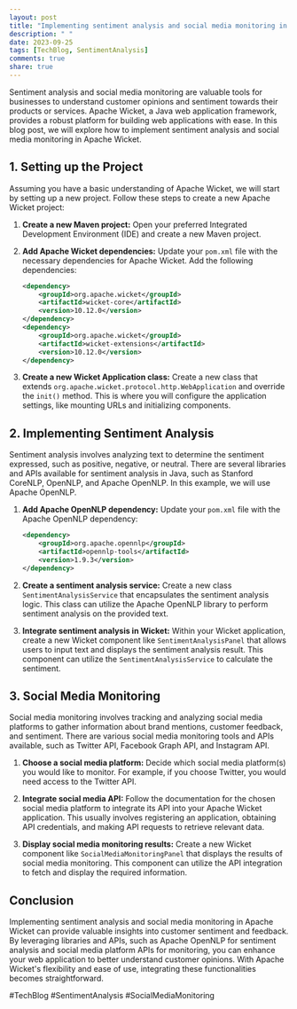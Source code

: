 ```yaml
---
layout: post
title: "Implementing sentiment analysis and social media monitoring in Apache Wicket"
description: " "
date: 2023-09-25
tags: [TechBlog, SentimentAnalysis]
comments: true
share: true
---
```


Sentiment analysis and social media monitoring are valuable tools for businesses to understand customer opinions and sentiment towards their products or services. Apache Wicket, a Java web application framework, provides a robust platform for building web applications with ease. In this blog post, we will explore how to implement sentiment analysis and social media monitoring in Apache Wicket.

## 1. Setting up the Project

Assuming you have a basic understanding of Apache Wicket, we will start by setting up a new project. Follow these steps to create a new Apache Wicket project:

1. **Create a new Maven project:** Open your preferred Integrated Development Environment (IDE) and create a new Maven project.

2. **Add Apache Wicket dependencies:** Update your `pom.xml` file with the necessary dependencies for Apache Wicket. Add the following dependencies:

    ```xml
    <dependency>
        <groupId>org.apache.wicket</groupId>
        <artifactId>wicket-core</artifactId>
        <version>10.12.0</version>
    </dependency>
    <dependency>
        <groupId>org.apache.wicket</groupId>
        <artifactId>wicket-extensions</artifactId>
        <version>10.12.0</version>
    </dependency>
    ```
    
3. **Create a new Wicket Application class:** Create a new class that extends `org.apache.wicket.protocol.http.WebApplication` and override the `init()` method. This is where you will configure the application settings, like mounting URLs and initializing components.

## 2. Implementing Sentiment Analysis

Sentiment analysis involves analyzing text to determine the sentiment expressed, such as positive, negative, or neutral. There are several libraries and APIs available for sentiment analysis in Java, such as Stanford CoreNLP, OpenNLP, and Apache OpenNLP. In this example, we will use Apache OpenNLP.

1. **Add Apache OpenNLP dependency:** Update your `pom.xml` file with the Apache OpenNLP dependency:

    ```xml
    <dependency>
        <groupId>org.apache.opennlp</groupId>
        <artifactId>opennlp-tools</artifactId>
        <version>1.9.3</version>
    </dependency>
    ```

2. **Create a sentiment analysis service:** Create a new class `SentimentAnalysisService` that encapsulates the sentiment analysis logic. This class can utilize the Apache OpenNLP library to perform sentiment analysis on the provided text.

3. **Integrate sentiment analysis in Wicket:** Within your Wicket application, create a new Wicket component like `SentimentAnalysisPanel` that allows users to input text and displays the sentiment analysis result. This component can utilize the `SentimentAnalysisService` to calculate the sentiment.

## 3. Social Media Monitoring

Social media monitoring involves tracking and analyzing social media platforms to gather information about brand mentions, customer feedback, and sentiment. There are various social media monitoring tools and APIs available, such as Twitter API, Facebook Graph API, and Instagram API.

1. **Choose a social media platform:** Decide which social media platform(s) you would like to monitor. For example, if you choose Twitter, you would need access to the Twitter API.

2. **Integrate social media API:** Follow the documentation for the chosen social media platform to integrate its API into your Apache Wicket application. This usually involves registering an application, obtaining API credentials, and making API requests to retrieve relevant data.

3. **Display social media monitoring results:** Create a new Wicket component like `SocialMediaMonitoringPanel` that displays the results of social media monitoring. This component can utilize the API integration to fetch and display the required information.

## Conclusion

Implementing sentiment analysis and social media monitoring in Apache Wicket can provide valuable insights into customer sentiment and feedback. By leveraging libraries and APIs, such as Apache OpenNLP for sentiment analysis and social media platform APIs for monitoring, you can enhance your web application to better understand customer opinions. With Apache Wicket's flexibility and ease of use, integrating these functionalities becomes straightforward.

#TechBlog #SentimentAnalysis #SocialMediaMonitoring